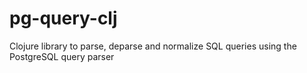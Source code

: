 # pg-query-clj
Clojure library to parse, deparse and normalize SQL queries using the PostgreSQL query parser 
